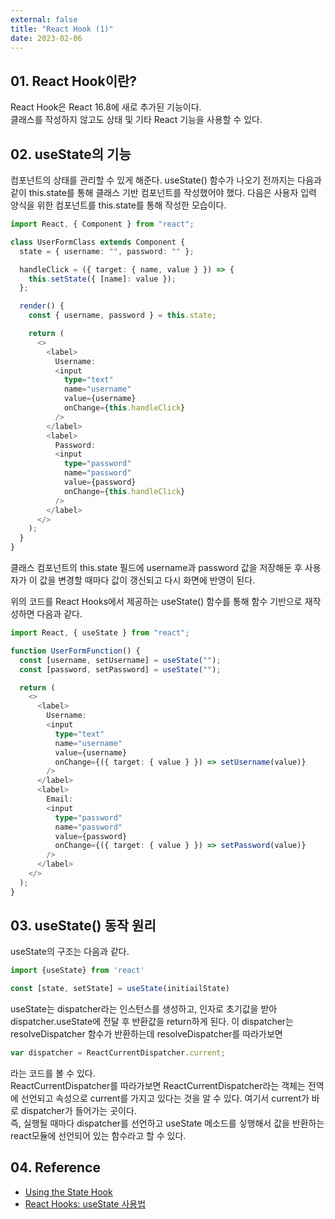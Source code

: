 ```yaml
---
external: false
title: "React Hook (1)"
date: 2023-02-06
---
```


## 01. React Hook이란?

React Hook은 React 16.8에 새로 추가된 기능이다.<br>
클래스를 작성하지 않고도 상태 및 기타 React 기능을 사용할 수 있다.

## 02. useState의 기능

컴포넌트의 상태를 관리할 수 있게 해준다.
useState() 함수가 나오기 전까지는 다음과 같이 this.state를 통해 클래스 기반 컴포넌트를 작성했어야 했다.
다음은 사용자 입력 양식을 위한 컴포넌트를 this.state를 통해 작성한 모습이다.

```TypeScript
import React, { Component } from "react";

class UserFormClass extends Component {
  state = { username: "", password: "" };

  handleClick = ({ target: { name, value } }) => {
    this.setState({ [name]: value });
  };

  render() {
    const { username, password } = this.state;

    return (
      <>
        <label>
          Username:
          <input
            type="text"
            name="username"
            value={username}
            onChange={this.handleClick}
          />
        </label>
        <label>
          Password:
          <input
            type="password"
            name="password"
            value={password}
            onChange={this.handleClick}
          />
        </label>
      </>
    );
  }
}
```

클래스 컴포넌트의 this.state 필드에 username과 password 값을 저장해둔 후 사용자가 이 값을 변경할 때마다 값이 갱신되고 다시 화면에 반영이 된다.

위의 코드를 React Hooks에서 제공하는 useState() 함수를 통해 함수 기반으로 재작성하면 다음과 같다.

```TypeScript
import React, { useState } from "react";

function UserFormFunction() {
  const [username, setUsername] = useState("");
  const [password, setPassword] = useState("");

  return (
    <>
      <label>
        Username:
        <input
          type="text"
          name="username"
          value={username}
          onChange={({ target: { value } }) => setUsername(value)}
        />
      </label>
      <label>
        Email:
        <input
          type="password"
          name="password"
          value={password}
          onChange={({ target: { value } }) => setPassword(value)}
        />
      </label>
    </>
  );
}
```

## 03. useState() 동작 원리

useState의 구조는 다음과 같다.

```TypeScript
import {useState} from 'react'

const [state, setState] = useState(initiailState)
```

useState는 dispatcher라는 인스턴스를 생성하고, 인자로 초기값을 받아 dispatcher.useState에 전달 후 반환값을 return하게 된다.
이 dispatcher는 resolveDispatcher 함수가 반환하는데 resolveDispatcher를 따라가보면

```TypeScript
var dispatcher = ReactCurrentDispatcher.current;
```

라는 코드를 볼 수 있다.<br>
ReactCurrentDispatcher를 따라가보면 ReactCurrentDispatcher라는 객체는 전역에 선언되고 속성으로 current를 가지고 있다는 것을 알 수 있다. 여기서 current가 바로 dispatcher가 들어가는 곳이다.
<br>
즉, 실행될 때마다 dispatcher를 선언하고 useState 메소드를 싷행해서 값을 반환하는 react모듈에 선언되어 있는 함수라고 할 수 있다.

## 04. Reference

- [Using the State Hook](https://reactjs.org/docs/hooks-state.html)
- [React Hooks: useState 사용법](https://www.daleseo.com/react-hooks-use-state/)